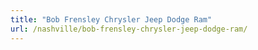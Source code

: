 ```yaml
---
title: "Bob Frensley Chrysler Jeep Dodge Ram"
url: /nashville/bob-frensley-chrysler-jeep-dodge-ram/
---
```

